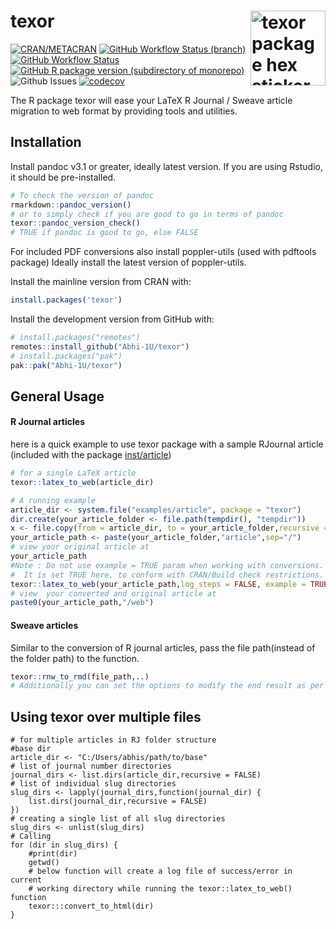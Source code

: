 
<!-- README.md is generated from README.Rmd. Please edit that file -->

# texor <a href='https://abhi-1u.github.io/texor/'><img src='https://abhi-1u.github.io/template_samples/img/texor-hex-sticker.png' align="right" alt="texor package hex sticker with icons showing transistion from PDF documents to web pages." width="120" /></a>

<!-- badges: start -->

[![CRAN/METACRAN](https://img.shields.io/cran/v/texor?color=blue&style=for-the-badge)](https://cran.r-project.org/package=texor)
[![GitHub Workflow Status
(branch)](https://img.shields.io/github/actions/workflow/status/Abhi-1U/texor/pkg_down.yaml?branch=master&label=pkgdown&style=for-the-badge)](https://github.com/Abhi-1U/texor/actions/workflows/pkg_down.yaml)
[![GitHub Workflow
Status](https://img.shields.io/github/actions/workflow/status/Abhi-1U/texor/cmdcheck.yaml?branch=master&label=R-CMD-CHECK&style=for-the-badge)](https://github.com/Abhi-1U/texor/actions/workflows/cmdcheck.yaml)
[![GitHub R package version (subdirectory of
monorepo)](https://img.shields.io/github/r-package/v/Abhi-1U/texor?filename=DESCRIPTION&label=texor&logo=github&color=navy&style=for-the-badge)](https://github.com/Abhi-1U/texor/blob/master/DESCRIPTION)
![Github
Issues](https://img.shields.io/github/issues/Abhi-1U/texor?color=orange&logo=github&logoColor=&style=for-the-badge)
[![codecov](https://img.shields.io/codecov/c/gh/Abhi-1U/texor?style=for-the-badge&logo=codecov)](https://codecov.io/gh/Abhi-1U/texor)
<!-- badges: end -->

The R package texor will ease your LaTeX R Journal / Sweave article
migration to web format by providing tools and utilities.

## Installation

Install pandoc v3.1 or greater, ideally latest version. If you are using
Rstudio, it should be pre-installed.

``` r
# To check the version of pandoc
rmarkdown::pandoc_version()
# or to simply check if you are good to go in terms of pandoc
texor::pandoc_version_check()
# TRUE if pandoc is good to go, else FALSE
```

For included PDF conversions also install poppler-utils (used with
pdftools package) Ideally install the latest version of poppler-utils.

Install the mainline version from CRAN with:

``` r
install.packages('texor')
```

Install the development version from GitHub with:

``` r
# install.packages("remotes")
remotes::install_github("Abhi-1U/texor")
# install.packages("pak")
pak::pak("Abhi-1U/texor")
```

## General Usage

#### R Journal articles

here is a quick example to use texor package with a sample RJournal
article (included with the package
[inst/article](https://github.com/Abhi-1U/texor/tree/master/inst/examples/article))

``` r
# for a single LaTeX article 
texor::latex_to_web(article_dir)
```

``` r
# A running example
article_dir <- system.file("examples/article", package = "texor")
dir.create(your_article_folder <- file.path(tempdir(), "tempdir"))
x <- file.copy(from = article_dir, to = your_article_folder,recursive = TRUE,)
your_article_path <- paste(your_article_folder,"article",sep="/")
# view your original article at
your_article_path
#Note : Do not use example = TRUE param when working with conversions.
#  It is set TRUE here, to conform with CRAN/Build check restrictions.
texor::latex_to_web(your_article_path,log_steps = FALSE, example = TRUE)
# view  your converted and original article at
paste0(your_article_path,"/web")
```

#### Sweave articles

Similar to the conversion of R journal articles, pass the file
path(instead of the folder path) to the function.

``` r
texor::rnw_to_rmd(file_path,..) 
# Additionally you can set the options to modify the end result as per your needs.
```

## Using texor over multiple files

    # for multiple articles in RJ folder structure
    #base dir 
    article_dir <- "C:/Users/abhis/path/to/base"
    # list of journal number directories
    journal_dirs <- list.dirs(article_dir,recursive = FALSE)
    # list of individual slug directories
    slug_dirs <- lapply(journal_dirs,function(journal_dir) {
        list.dirs(journal_dir,recursive = FALSE)
    })
    # creating a single list of all slug directories
    slug_dirs <- unlist(slug_dirs)
    # Calling 
    for (dir in slug_dirs) {
        #print(dir)
        getwd()
        # below function will create a log file of success/error in current
        # working directory while running the texor::latex_to_web() function
        texor:::convert_to_html(dir)
    }
